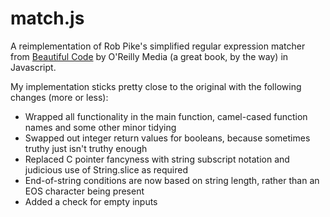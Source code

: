 match.js
========

A reimplementation of Rob Pike's simplified regular expression matcher from [Beautiful Code](http://shop.oreilly.com/product/9780596510046.do) by O'Reilly Media (a great book, by the way) in Javascript.

My implementation sticks pretty close to the original with the following changes (more or less):

- Wrapped all functionality in the main function, camel-cased function names and some other minor tidying
- Swapped out integer return values for booleans, because sometimes truthy just isn't truthy enough
- Replaced C pointer fancyness with string subscript notation and judicious use of String.slice as required
- End-of-string conditions are now based on string length, rather than an EOS character being present
- Added a check for empty inputs
